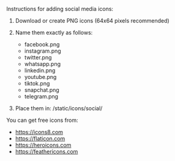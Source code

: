 <!-- Create placeholder files for social media icons -->
<!-- Place actual PNG icon files in /static/icons/social/ -->

Instructions for adding social media icons:
1. Download or create PNG icons (64x64 pixels recommended)
2. Name them exactly as follows:
   - facebook.png
   - instagram.png  
   - twitter.png
   - whatsapp.png
   - linkedin.png
   - youtube.png
   - tiktok.png
   - snapchat.png
   - telegram.png

3. Place them in: /static/icons/social/

You can get free icons from:
- https://icons8.com
- https://flaticon.com
- https://heroicons.com
- https://feathericons.com
